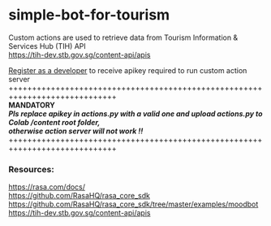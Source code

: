 # simple-bot-for-tourism

Custom actions are used to retrieve data from Tourism Information & Services Hub (TIH) API  
https://tih-dev.stb.gov.sg/content-api/apis

[Register as a developer](https://tih.stb.gov.sg/content/tih/en/profile/register.html) to receive apikey required to run custom action server  
+++++++++++++++++++++++++++++++++++++++++++++++++++++++++++++++++++++++++++++  
**MANDATORY**  
***Pls replace apikey in actions.py with a valid one and upload actions.py to Colab /content root folder,  
otherwise action server will not work !!***  
+++++++++++++++++++++++++++++++++++++++++++++++++++++++++++++++++++++++++++++ 

### Resources:
https://rasa.com/docs/  
https://github.com/RasaHQ/rasa_core_sdk
https://github.com/RasaHQ/rasa_core_sdk/tree/master/examples/moodbot  
https://tih-dev.stb.gov.sg/content-api/apis  

